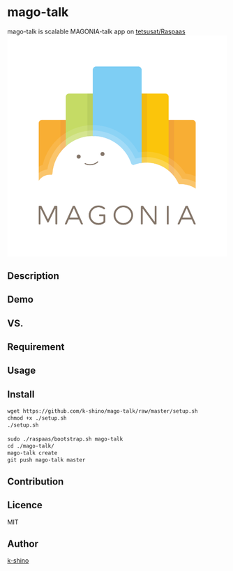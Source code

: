 mago-talk
====

mago-talk is scalable MAGONIA-talk app on [tetsusat/Raspaas](https://github.com/tetsusat/raspaas)
![MAGONIA](./public/logo.png)


## Description

## Demo

## VS. 

## Requirement

## Usage

## Install

```
wget https://github.com/k-shino/mago-talk/raw/master/setup.sh
chmod +x ./setup.sh
./setup.sh

sudo ./raspaas/bootstrap.sh mago-talk
cd ./mago-talk/
mago-talk create
git push mago-talk master
```

## Contribution

## Licence

MIT

## Author

[k-shino](https://github.com/k-shino)
